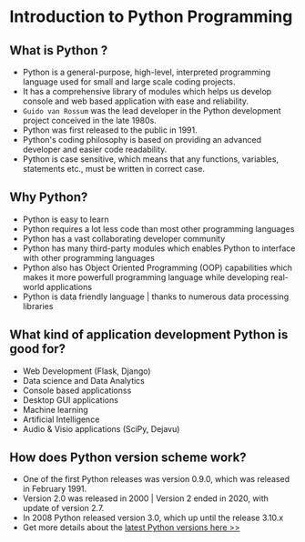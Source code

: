 # Introduction to Python Programming

## What is Python ?

- Python is a general-purpose, high-level, interpreted programming language used for small and large scale coding projects.
- It has a comprehensive library of modules which helps us develop console and web based application with ease and reliability.
- `Guido van Rossum` was the lead developer in the Python development project
  conceived in the late 1980s.
- Python was first released to the public in 1991.
- Python's coding philosophy is based on providing an advanced developer and easier code readability.
- Python is case sensitive, which means that any functions, variables, statements etc., must be written in correct case.

## Why Python?

- Python is easy to learn
- Python requires a lot less code than most other programming languages
- Python has a vast collaborating developer community
- Python has many third-party modules which enables Python to interface with other programming languages
- Python also has Object Oriented Programming (OOP) capabilities which makes it more powerfull programming language while developing real-world applications
- Python is data friendly language | thanks to numerous data processing libraries

## What kind of application development Python is good for?

- Web Development (Flask, Django)
- Data science and Data Analytics
- Console based applicationss
- Desktop GUI applications
- Machine learning
- Artificial Intelligence
- Audio & Visio applications (SciPy, Dejavu)

## How does Python version scheme work?

- One of the first Python releases was version 0.9.0, which was released in
  February 1991.
- Version 2.0 was released in 2000 | Version 2 ended in 2020, with update of version 2.7.
- In 2008 Python released version 3.0, which up until the release 3.10.x
- Get more details about the [latest Python versions here >>](https://www.python.org/)
